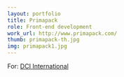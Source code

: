 ```yaml
---
layout: portfolio
title: Primapack
role: Front-end development
work_url: http://www.primapack.com/
thumb: primapack-th.jpg
img: primapack1.jpg
---
```

For: <a href="http://dci-international.com" target="_blank">DCI International</a>
